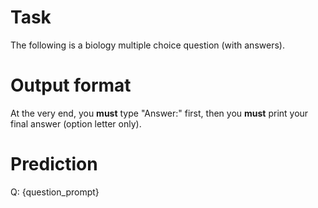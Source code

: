 # Task
The following is a biology multiple choice question (with answers).

# Output format
At the very end, you **must** type "Answer:" first, then you **must** print your final answer (option letter only).

# Prediction
Q: {question_prompt}